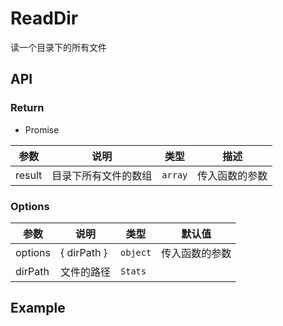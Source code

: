 # ReadDir

读一个目录下的所有文件

## API

### Return

- Promise

| 参数   | 说明                 | 类型    | 描述           |
| ------ | -------------------- | ------- | -------------- |
| result | 目录下所有文件的数组 | `array` | 传入函数的参数 |

### Options

| 参数    | 说明        | 类型     | 默认值         |
| ------- | ----------- | -------- | -------------- |
| options | { dirPath } | `object` | 传入函数的参数 |
| dirPath | 文件的路径  | `Stats`  |                |

## Example
